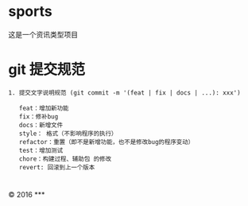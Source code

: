 # sports
这是一个资讯类型项目

# git 提交规范
```
1. 提交文字说明规范 (git commit -m '(feat | fix | docs | ...): xxx')

   feat：增加新功能
   fix：修补bug
   docs：新增文件
   style： 格式（不影响程序的执行）
   refactor：重置（即不是新增功能，也不是修改bug的程序变动）
   test：增加测试
   chore：构建过程、辅助包 的修改
   revert: 回滚到上一个版本
```
 #
 <div class="footer">
    © 2016 ***
 </div>
